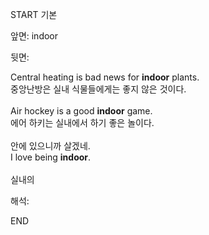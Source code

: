 START
기본

앞면:
indoor


뒷면:
<div>Central heating is bad news for <strong>indoor</strong> plants. </div><div><div>중앙난방은 실내 식물들에게는 좋지 않은 것이다.</div></div><div><br></div><div><div>Air hockey is a good <strong>indoor</strong> game. </div><div><div>에어 하키는 실내에서 하기 좋은 놀이다.</div></div></div><div><br></div><div><div><div><span>안에 있으니까 살겠네.</span></div></div><div><div><span>I love being <strong>indoor</strong>.</span></div></div></div><div><br></div><div>실내의</div>


해석:
<!--ID: 1746614454109-->
END
